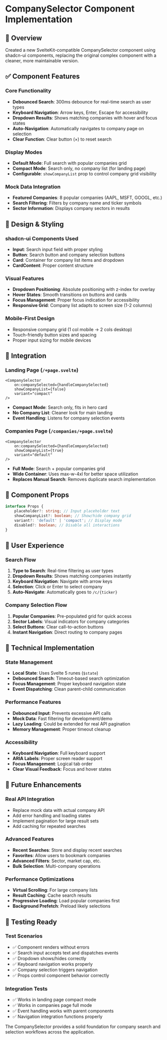 # CompanySelector Component Implementation

## 🎯 Overview

Created a new SvelteKit-compatible CompanySelector component using shadcn-ui components, replacing the original complex component with a cleaner, more maintainable version.

## ✅ Component Features

### Core Functionality

- **Debounced Search**: 300ms debounce for real-time search as user types
- **Keyboard Navigation**: Arrow keys, Enter, Escape for accessibility
- **Dropdown Results**: Shows matching companies with hover and focus states
- **Auto-Navigation**: Automatically navigates to company page on selection
- **Clear Function**: Clear button (×) to reset search

### Display Modes

- **Default Mode**: Full search with popular companies grid
- **Compact Mode**: Search only, no company list (for landing page)
- **Configurable**: `showCompanyList` prop to control company grid visibility

### Mock Data Integration

- **Featured Companies**: 8 popular companies (AAPL, MSFT, GOOGL, etc.)
- **Search Filtering**: Filters by company name and ticker symbols
- **Sector Information**: Displays company sectors in results

## 🎨 Design & Styling

### shadcn-ui Components Used

- **Input**: Search input field with proper styling
- **Button**: Search button and company selection buttons
- **Card**: Container for company list items and dropdown
- **CardContent**: Proper content structure

### Visual Features

- **Dropdown Positioning**: Absolute positioning with z-index for overlay
- **Hover States**: Smooth transitions on buttons and cards
- **Focus Management**: Proper focus indication for accessibility
- **Responsive Grid**: Company list adapts to screen size (1-2 columns)

### Mobile-First Design

- Responsive company grid (1 col mobile → 2 cols desktop)
- Touch-friendly button sizes and spacing
- Proper input sizing for mobile devices

## 🔄 Integration

### Landing Page (`/+page.svelte`)

```svelte
<CompanySelector
	on:companySelected={handleCompanySelected}
	showCompanyList={false}
	variant="compact"
/>
```

- **Compact Mode**: Search only, fits in hero card
- **No Company List**: Cleaner look for main landing
- **Event Handling**: Listens for company selection events

### Companies Page (`/companies/+page.svelte`)

```svelte
<CompanySelector
	on:companySelected={handleCompanySelected}
	showCompanyList={true}
	variant="default"
/>
```

- **Full Mode**: Search + popular companies grid
- **Wide Container**: Uses max-w-4xl for better space utilization
- **Replaces Manual Search**: Removes duplicate search implementation

## 🚀 Component Props

```typescript
interface Props {
	placeholder?: string; // Input placeholder text
	showCompanyList?: boolean; // Show/hide company grid
	variant?: 'default' | 'compact'; // Display mode
	disabled?: boolean; // Disable all interactions
}
```

## 📱 User Experience

### Search Flow

1. **Type to Search**: Real-time filtering as user types
2. **Dropdown Results**: Shows matching companies instantly
3. **Keyboard Navigation**: Navigate with arrow keys
4. **Selection**: Click or Enter to select company
5. **Auto-Navigate**: Automatically goes to `/c/{ticker}`

### Company Selection Flow

1. **Popular Companies**: Pre-populated grid for quick access
2. **Sector Labels**: Visual indicators for company categories
3. **Select Buttons**: Clear call-to-action buttons
4. **Instant Navigation**: Direct routing to company pages

## 🔧 Technical Implementation

### State Management

- **Local State**: Uses Svelte 5 runes (`$state`)
- **Debounced Search**: Timeout-based search optimization
- **Focus Management**: Proper keyboard navigation state
- **Event Dispatching**: Clean parent-child communication

### Performance Features

- **Debounced Input**: Prevents excessive API calls
- **Mock Data**: Fast filtering for development/demo
- **Lazy Loading**: Could be extended for real API pagination
- **Memory Management**: Proper timeout cleanup

### Accessibility

- **Keyboard Navigation**: Full keyboard support
- **ARIA Labels**: Proper screen reader support
- **Focus Management**: Logical tab order
- **Clear Visual Feedback**: Focus and hover states

## 🔮 Future Enhancements

### Real API Integration

- Replace mock data with actual company API
- Add error handling and loading states
- Implement pagination for large result sets
- Add caching for repeated searches

### Advanced Features

- **Recent Searches**: Store and display recent searches
- **Favorites**: Allow users to bookmark companies
- **Advanced Filters**: Sector, market cap, etc.
- **Bulk Selection**: Multi-company operations

### Performance Optimizations

- **Virtual Scrolling**: For large company lists
- **Result Caching**: Cache search results
- **Progressive Loading**: Load popular companies first
- **Background Prefetch**: Preload likely selections

## 🧪 Testing Ready

### Test Scenarios

- ✅ Component renders without errors
- ✅ Search input accepts text and dispatches events
- ✅ Dropdown shows/hides correctly
- ✅ Keyboard navigation works properly
- ✅ Company selection triggers navigation
- ✅ Props control component behavior correctly

### Integration Tests

- ✅ Works in landing page compact mode
- ✅ Works in companies page full mode
- ✅ Event handling works with parent components
- ✅ Navigation integration functions properly

The CompanySelector provides a solid foundation for company search and selection workflows across the application.
